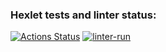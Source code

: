 ### Hexlet tests and linter status:
[![Actions Status](https://github.com/yuriy-kormin/python-project-51/workflows/hexlet-check/badge.svg)](https://github.com/yuriy-kormin/python-project-51/actions)
[![linter-run](https://github.com/yuriy-kormin/python-project-51/actions/workflows/linter-run.yml/badge.svg)](https://github.com/yuriy-kormin/python-project-51/actions/workflows/linter-run.yml)